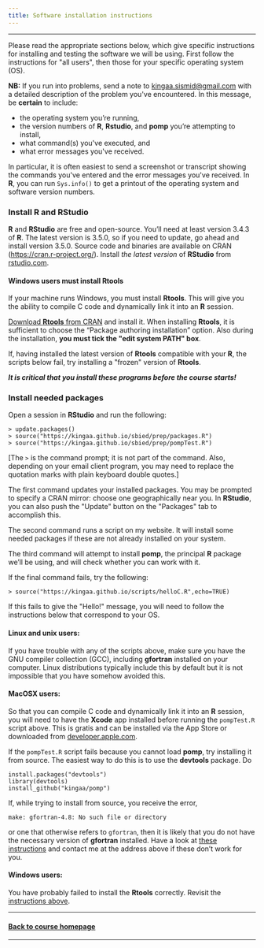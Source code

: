 ```yaml
---
title: Software installation instructions
---
```


------------------------------

Please read the appropriate sections below, which give specific instructions for installing and testing the software we will be using.
First follow the instructions for "all users", then those for your specific operating system (OS).

**NB:** If you run into problems, send a note to kingaa.sismid@gmail.com with a detailed description of the problem you've encountered.
In this message, be **certain** to include:

- the operating system you’re running,
- the version numbers of **R**, **Rstudio**, and **pomp** you’re attempting to install,
- what command(s) you've executed, and
- what error messages you've received.

In particular, it is often easiest to send a screenshot or transcript showing the commands you've entered and the error messages you've received.
In **R**, you can run `Sys.info()` to get a printout of the operating system and software version numbers.

### Install **R** and **RStudio**

**R** and **RStudio** are free and open-source.
You’ll need at least version 3.4.3 of **R**.
The latest version is 3.5.0, so if you need to update, go ahead and install version 3.5.0.
Source code and binaries are available on CRAN (https://cran.r-project.org/).
Install *the latest version* of **RStudio** from [rstudio.com](https://www.rstudio.com/products/rstudio/download/).

#### Windows users must install **Rtools**

If your machine runs Windows, you must install **Rtools**.
This will give you the ability to compile C code and dynamically link it into an **R** session.

[Download **Rtools** from CRAN](https://cran.r-project.org/bin/windows/Rtools/) and install it.
When installing **Rtools**, it is sufficient to choose the “Package authoring installation” option.
Also during the installation, **you must tick the "edit system PATH" box**.

If, having installed the latest version of **Rtools** compatible with your **R**,  the scripts below fail, try installing a "frozen" version of **Rtools**.

***It is critical that you install these programs before the course starts!***

### Install needed packages

Open a session in **RStudio** and run the following:

```
> update.packages()
> source("https://kingaa.github.io/sbied/prep/packages.R")
> source("https://kingaa.github.io/sbied/prep/pompTest.R")
```

[The `>` is the command prompt; it is not part of the command.
Also, depending on your email client program, you may need to replace the quotation marks with plain keyboard double quotes.]

The first command updates your installed packages.
You may be prompted to specify a CRAN mirror:
choose one geographically near you.
In **RStudio**, you can also push the "Update" button on the "Packages" tab to accomplish this.

The second command runs a script on my website.
It will install some needed packages if these are not already installed on your system.

The third command will attempt to install **pomp**, the principal **R** package we’ll be using, and will check whether you can work with it.

If the final command fails, try the following:
```
> source("https://kingaa.github.io/scripts/helloC.R",echo=TRUE)
```
If this fails to give the "Hello!" message, you will need to follow the instructions below that correspond to your OS.

#### Linux and unix users:

If you have trouble with any of the scripts above, make sure you have the GNU compiler collection (GCC), including **gfortran** installed on your computer.
Linux distributions typically include this by default but it is not impossible that you have somehow avoided this.

#### MacOSX users:

So that you can compile C code and dynamically link it into an **R** session, you will need to have the **Xcode** app installed before running the `pompTest.R` script above.
This is gratis and can be installed via the App Store or downloaded from [developer.apple.com](https://developer.apple.com/download/).

If the `pompTest.R` script fails because you cannot load **pomp**, try installing it from source.
The easiest way to do this is to use the **devtools** package.
Do
```
install.packages("devtools")
library(devtools)
install_github("kingaa/pomp")
```
If, while trying to install from source, you receive the error,
```
make: gfortran-4.8: No such file or directory
```
or one that otherwise refers to `gfortran`, then it is likely that you do not have the necessary version of **gfortran** installed.
Have a look at [these instructions](https://kingaa.github.io/mac-fortran.html) and contact me at the address above if these don’t work for you.

#### Windows users:

You have probably failed to install the **Rtools** correctly.
Revisit the [instructions above](#windows-users-must-install-rtools).

------------------------------

#### [Back to course homepage](../)

------------------------------
